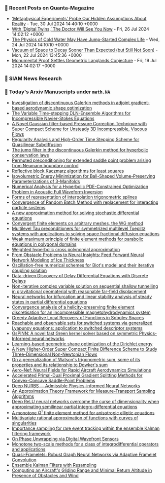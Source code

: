 ### 📝 Recent Posts on Quanta-Magazine
<!-- quanta starts -->
* <a href="https://www.quantamagazine.org/metaphysical-experiments-test-hidden-assumptions-about-reality-20240730/">‘Metaphysical Experiments’ Probe Our Hidden Assumptions About Reality</a> - Tue, 30 Jul 2024 14:40:10 +0000
* <a href="https://www.quantamagazine.org/with-digital-twins-the-doctor-will-see-you-now-20240726/">With ‘Digital Twins,’ The Doctor Will See You Now</a> - Fri, 26 Jul 2024 14:02:12 +0000
* <a href="https://www.quantamagazine.org/the-physics-of-cold-water-may-have-jump-started-complex-life-20240724/">The Physics of Cold Water May Have Jump-Started Complex Life</a> - Wed, 24 Jul 2024 14:10:10 +0000
* <a href="https://www.quantamagazine.org/vacuum-of-space-to-decay-sooner-than-expected-but-still-not-soon-20240722/">Vacuum of Space to Decay Sooner Than Expected (but Still Not Soon)</a> - Mon, 22 Jul 2024 13:45:36 +0000
* <a href="https://www.quantamagazine.org/monumental-proof-settles-geometric-langlands-conjecture-20240719/">Monumental Proof Settles Geometric Langlands Conjecture</a> - Fri, 19 Jul 2024 14:02:17 +0000
<!-- quanta ends -->

### 📝 SIAM News Research
<!-- siam-news starts -->

<!-- siam-news ends -->

### 📝 Today's Arxiv Manuscripts under ``math.NA``
<!-- arxiv-math-na starts -->
* <a href="https://arxiv.org/abs/2407.18963">Investigation of discontinuous Galerkin methods in adjoint gradient-based aerodynamic shape optimization</a>
* <a href="https://arxiv.org/abs/2407.19101">The Variable Time-stepping DLN-Ensemble Algorithms for Incompressible Navier-Stokes Equations</a>
* <a href="https://arxiv.org/abs/2407.19116">A Novel Gaussian filter-based Pressure Correction Technique with Super Compact Scheme for Unsteady 3D Incompressible, Viscous Flows</a>
* <a href="https://arxiv.org/abs/2407.19146">Regularity Analysis and High-Order Time Stepping Scheme for Quasilinear Subdiffusion</a>
* <a href="https://arxiv.org/abs/2407.19169">The jump filter in the discontinuous Galerkin method for hyperbolic conservation laws</a>
* <a href="https://arxiv.org/abs/2407.19217">Permuted preconditioning for extended saddle point problem arising from Neumann boundary control</a>
* <a href="https://arxiv.org/abs/2407.19226">Reflective block Kaczmarz algorithms for least squares</a>
* <a href="https://arxiv.org/abs/2407.19272">Isovolumetric Energy Minimization for Ball-Shaped Volume-Preserving Parameterizations of 3-Manifolds</a>
* <a href="https://arxiv.org/abs/2407.19273">Numerical Analysis for a Hyperbolic PDE-Constrained Optimization Problem in Acoustic Full Waveform Inversion</a>
* <a href="https://arxiv.org/abs/2407.19275">Forms of representation of interpolation trigonometric splines</a>
* <a href="https://arxiv.org/abs/2407.19315">Convergence of Random Batch Method with replacement for interacting particle systems</a>
* <a href="https://arxiv.org/abs/2407.19350">A new approximation method for solving stochastic differential equations</a>
* <a href="https://arxiv.org/abs/2407.19382">Convergent finite elements on arbitrary meshes, the WG method</a>
* <a href="https://arxiv.org/abs/2407.19386">Multilevel Tau preconditioners for symmetrized multilevel Toeplitz systems with applications to solving space fractional diffusion equations</a>
* <a href="https://arxiv.org/abs/2407.19437">Weak maximum principle of finite element methods for parabolic equations in polygonal domains</a>
* <a href="https://arxiv.org/abs/2407.19442">Weighted hyperbolic cross polynomial approximation</a>
* <a href="https://arxiv.org/abs/2407.19529">From Obstacle Problems to Neural Insights: Feed Forward Neural Network Modeling of Ice Thickness</a>
* <a href="https://arxiv.org/abs/2407.19599">Oscillation-free numerical schemes for Biot's model and their iterative coupling solution</a>
* <a href="https://arxiv.org/abs/2407.19640">Data-driven Discovery of Delay Differential Equations with Discrete Delays</a>
* <a href="https://arxiv.org/abs/2407.19645">Non-iterative complex variable solution on sequential shallow tunnelling in gravitational geomaterial with reasonable far-field displacement</a>
* <a href="https://arxiv.org/abs/2407.19707">Neural networks for bifurcation and linear stability analysis of steady states in partial differential equations</a>
* <a href="https://arxiv.org/abs/2407.19748">Convergence analysis of a helicity-preserving finite element discretisation for an incompressible magnetohydrodynamics system</a>
* <a href="https://arxiv.org/abs/2407.19864">Greedy Adaptive Local Recovery of Functions in Sobolev Spaces</a>
* <a href="https://arxiv.org/abs/2407.20044">Reachable and observable sets for switched systems via generalized Lyapunov equations: application to switched descriptor systems</a>
* <a href="https://arxiv.org/abs/2407.20155">GsPINN: A novel fast Green kernel solver based on symmetric Physics-Informed neural networks</a>
* <a href="https://arxiv.org/abs/2407.19064">Learning-based geometric shape optimization of the Dirichlet energy</a>
* <a href="https://arxiv.org/abs/2407.19100">A New Higher-Order Super Compact Finite Difference Scheme to Study Three-Dimensional Non-Newtonian Flows</a>
* <a href="https://arxiv.org/abs/2407.19223">On a generalization of Watson's trigonometric sum, some of its properties and its relationship to Dowker's sum</a>
* <a href="https://arxiv.org/abs/2407.19916">Aero-Nef: Neural Fields for Rapid Aircraft Aerodynamics Simulations</a>
* <a href="https://arxiv.org/abs/2407.20195">Accelerated Primal-Dual Proximal Gradient Splitting Methods for Convex-Concave Saddle-Point Problems</a>
* <a href="https://arxiv.org/abs/2210.13900">Deep NURBS -- Admissible Physics-informed Neural Networks</a>
* <a href="https://arxiv.org/abs/2302.13965">An Approximation Theory Framework for Measure-Transport Sampling Algorithms</a>
* <a href="https://arxiv.org/abs/2310.15581">Deep ReLU neural networks overcome the curse of dimensionality when approximating semilinear partial integro-differential equations</a>
* <a href="https://arxiv.org/abs/2310.16274">A monotone $Q^1$ finite element method for anisotropic elliptic equations</a>
* <a href="https://arxiv.org/abs/2312.13202">Multivariate rational approximation of functions with curves of singularities</a>
* <a href="https://arxiv.org/abs/2403.12793">Importance sampling for rare event tracking within the ensemble Kalman filtering framework</a>
* <a href="https://arxiv.org/abs/2405.15419">On Phase Unwrapping via Digital Wavefront Sensors</a>
* <a href="https://arxiv.org/abs/2405.17652">Monotone two-scale methods for a class of integrodifferential operators and applications</a>
* <a href="https://arxiv.org/abs/2201.04728">Quasi-Framelets: Robust Graph Neural Networks via Adaptive Framelet Convolution</a>
* <a href="https://arxiv.org/abs/2308.08751">Ensemble Kalman Filters with Resampling</a>
* <a href="https://arxiv.org/abs/2407.18056">Computing an Aircraft's Gliding Range and Minimal Return Altitude in Presence of Obstacles and Wind</a>
<!-- arxiv-math-na ends -->
